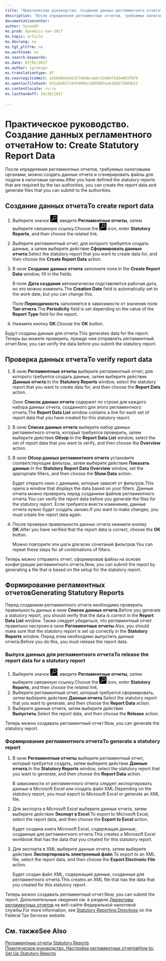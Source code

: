 ```yaml
---
title: "Практическое руководство. Создание данных регламентного отчета"
description: "После определения регламентных отчетов, требуемых налоговыми органами, можно создать данные отчета и сгенерировать файлы для подачи в налоговые органы."
documentationcenter: 
author: SorenGP
ms.prod: dynamics-nav-2017
ms.topic: article
ms.devlang: na
ms.tgt_pltfrm: na
ms.workload: na
ms.search.keywords: 
ms.date: 07/01/2017
ms.author: sgroespe
ms.translationtype: HT
ms.sourcegitcommit: a16640e014e157d4dbcaabc53d0df2d3e063f8f9
ms.openlocfilehash: b31a5d817c64fd89bc19d5803aa628bb72603b22
ms.contentlocale: ru-ru
ms.lasthandoff: 10/26/2017

---
```

# <a name="how-to-create-statutory-report-data"></a><span data-ttu-id="b37c5-103">Практическое руководство. Создание данных регламентного отчета</span><span class="sxs-lookup"><span data-stu-id="b37c5-103">How to: Create Statutory Report Data</span></span>
<span data-ttu-id="b37c5-104">После определения регламентных отчетов, требуемых налоговыми органами, можно создать данные отчета и сгенерировать файлы для подачи в налоговые органы.</span><span class="sxs-lookup"><span data-stu-id="b37c5-104">After you have defined the statutory reports that are required by the tax authorities, you can create the report data and generate files that you can submit to the authorities.</span></span>  

## <a name="to-create-report-data"></a><span data-ttu-id="b37c5-105">Создание данных отчета</span><span class="sxs-lookup"><span data-stu-id="b37c5-105">To create report data</span></span>  

1.  <span data-ttu-id="b37c5-106">Выберите значок ![Поиск страницы или отчета](../../media/ui-search/search_small.png "Значок поиска страницы или отчета"), введите **Регламентные отчеты**, затем выберите связанную ссылку.</span><span class="sxs-lookup"><span data-stu-id="b37c5-106">Choose the ![Search for Page or Report](../../media/ui-search/search_small.png "Search for Page or Report icon") icon, enter **Statutory Reports**, and then choose the related link.</span></span>  
2.  <span data-ttu-id="b37c5-107">Выберите регламентный отчет, для которого требуется создать данные, а затем выберите действие **Сформировать данные отчета**.</span><span class="sxs-lookup"><span data-stu-id="b37c5-107">Select the statutory report that you want to create data for, and then choose the **Create Report Data** action.</span></span>  
3.  <span data-ttu-id="b37c5-108">В окне **Создание данных отчета** заполните поля.</span><span class="sxs-lookup"><span data-stu-id="b37c5-108">In the **Create Report Data** window, fill in the fields.</span></span>  

    <span data-ttu-id="b37c5-109">В поле **Дата создания** автоматически подставляется рабочая дата, но это можно изменить.</span><span class="sxs-lookup"><span data-stu-id="b37c5-109">The **Creation Date** field is automatically set to the work date, but you can change this.</span></span>  

    <span data-ttu-id="b37c5-110">Поле **Периодичность** заполняется в зависимости от значения поля **Тип отчета**.</span><span class="sxs-lookup"><span data-stu-id="b37c5-110">The **Periodicity** field is set depending on the value of the **Report Type** field for the report.</span></span>  

4.  <span data-ttu-id="b37c5-111">Нажмите кнопку **ОК**.</span><span class="sxs-lookup"><span data-stu-id="b37c5-111">Choose the **OK** button.</span></span>  

<span data-ttu-id="b37c5-112">Будут созданы данные для отчета.</span><span class="sxs-lookup"><span data-stu-id="b37c5-112">This generates data for the report.</span></span> <span data-ttu-id="b37c5-113">Теперь вы можете проверить, прежде чем отправлять регламентный отчет.</span><span class="sxs-lookup"><span data-stu-id="b37c5-113">Now, you can verify the data before you submit the statutory report.</span></span>  

## <a name="to-verify-report-data"></a><span data-ttu-id="b37c5-114">Проверка данных отчета</span><span class="sxs-lookup"><span data-stu-id="b37c5-114">To verify report data</span></span>  

1.  <span data-ttu-id="b37c5-115">В окне **Регламентные отчеты** выберите регламентный отчет, для которого требуется создать данные, затем выберите действие **Данные отчета**.</span><span class="sxs-lookup"><span data-stu-id="b37c5-115">In the **Statutory Reports** window, select the statutory report that you want to create data for, and then choose the **Report Data** action.</span></span>  

    <span data-ttu-id="b37c5-116">Окно **Список данных отчета** содержит по строке для каждого набора данных отчета, созданного для этого регламентного отчета.</span><span class="sxs-lookup"><span data-stu-id="b37c5-116">The **Report Data List** window contains a line for each set of report data that you have created for this statutory report.</span></span>  

2.  <span data-ttu-id="b37c5-117">В окне **Список данных отчета** выберите набор данных регламентного отчета, который требуется проверить, затем выберите действие **Обзор**.</span><span class="sxs-lookup"><span data-stu-id="b37c5-117">In the **Report Data List** window, select the set of report data that you want to verify, and then choose the **Overview** action.</span></span>  
3.  <span data-ttu-id="b37c5-118">В окне **Обзор данных регламентного отчета** установите соответствующие фильтры, затем выберите действие **Показать данные**.</span><span class="sxs-lookup"><span data-stu-id="b37c5-118">In the **Statutory Report Data Overview** window, set the appropriate filters, and then choose the **Show Data** action.</span></span>  

    <span data-ttu-id="b37c5-119">Будет открыто окно с данными, которые зависят от фильтров.</span><span class="sxs-lookup"><span data-stu-id="b37c5-119">This opens a window that displays the data based on your filters.</span></span> <span data-ttu-id="b37c5-120">Данные отчета можно проверить перед созданием файлов регламентного отчета.</span><span class="sxs-lookup"><span data-stu-id="b37c5-120">You can verify the report data before you generate the files for the statutory report.</span></span> <span data-ttu-id="b37c5-121">Если требуется внести изменения, данные отчета нужно будет создать заново.</span><span class="sxs-lookup"><span data-stu-id="b37c5-121">If you want to make changes, you must create the report data again.</span></span>  

4.  <span data-ttu-id="b37c5-122">После проверки правильности данных отчета нажмите кнопку **ОК**.</span><span class="sxs-lookup"><span data-stu-id="b37c5-122">After you have verified that the report data is correct, choose the **OK** button.</span></span>  

    <span data-ttu-id="b37c5-123">Можно повторите эти шаги для всех сочетаний фильтров.</span><span class="sxs-lookup"><span data-stu-id="b37c5-123">You can repeat these steps for all combinations of filters.</span></span>  

<span data-ttu-id="b37c5-124">Теперь можно отправить отчет, сформировав файлы на основе конфигурации регламентного отчета.</span><span class="sxs-lookup"><span data-stu-id="b37c5-124">Now, you can submit the report by generating a file that is based on the setup for the statutory report.</span></span>  

## <a name="generating-statutory-reports"></a><span data-ttu-id="b37c5-125">Формирование регламентных отчетов</span><span class="sxs-lookup"><span data-stu-id="b37c5-125">Generating Statutory Reports</span></span>  
<span data-ttu-id="b37c5-126">Перед созданием регламентного отчета необходимо проверить правильность данных в окне **Список данных отчета**.</span><span class="sxs-lookup"><span data-stu-id="b37c5-126">Before you generate a statutory report, you should verify that the data is correct in the **Report Data List** window.</span></span> <span data-ttu-id="b37c5-127">Также следует убедиться, что регламентный отчет правильно настроен в окне **Регламентные отчеты**.</span><span class="sxs-lookup"><span data-stu-id="b37c5-127">Also, you should make sure that the statutory report is set up correctly in the **Statutory Reports** window.</span></span> <span data-ttu-id="b37c5-128">Перед этим необходимо выпустить данные отчета.</span><span class="sxs-lookup"><span data-stu-id="b37c5-128">Before you do this, you must release the report data.</span></span>  

### <a name="to-release-the-report-data-for-a-statutory-report"></a><span data-ttu-id="b37c5-129">Выпуск данных для регламентного отчета</span><span class="sxs-lookup"><span data-stu-id="b37c5-129">To release the report data for a statutory report</span></span>  

1.  <span data-ttu-id="b37c5-130">Выберите значок ![Поиск страницы или отчета](../../media/ui-search/search_small.png "Значок поиска страницы или отчета"), введите **Регламентные отчеты**, затем выберите связанную ссылку.</span><span class="sxs-lookup"><span data-stu-id="b37c5-130">Choose the ![Search for Page or Report](../../media/ui-search/search_small.png "Search for Page or Report icon") icon, enter **Statutory Reports**, and then choose the related link.</span></span>  
2.  <span data-ttu-id="b37c5-131">Выберите регламентный отчет, который требуется сформировать, затем выберите действие **Данные отчета**.</span><span class="sxs-lookup"><span data-stu-id="b37c5-131">Select the statutory report that you want to generate, and then choose the **Report Data** action.</span></span>  
3.  <span data-ttu-id="b37c5-132">Выберите данные отчета, затем выберите действие **Выпустить**.</span><span class="sxs-lookup"><span data-stu-id="b37c5-132">Select the report data, and then choose the **Release** action.</span></span>  

<span data-ttu-id="b37c5-133">Теперь можно создавать регламентный отчет.</span><span class="sxs-lookup"><span data-stu-id="b37c5-133">Now, you can generate the statutory report.</span></span>  

### <a name="to-generate-a-statutory-report"></a><span data-ttu-id="b37c5-134">Формирование регламентного отчета</span><span class="sxs-lookup"><span data-stu-id="b37c5-134">To generate a statutory report</span></span>  

1.  <span data-ttu-id="b37c5-135">В окне **Регламентные отчеты** выберите регламентный отчет, который требуется создать, затем выберите действие **Данные отчета**.</span><span class="sxs-lookup"><span data-stu-id="b37c5-135">In the **Statutory Reports** window, select the statutory report that you want to generate, and then choose the **Report Data** action.</span></span>  

    <span data-ttu-id="b37c5-136">В зависимости от регламентного отчета следует экспортировать данные в Microsoft Excel или создать файл XML.</span><span class="sxs-lookup"><span data-stu-id="b37c5-136">Depending on the statutory report, you must export to Microsoft Excel or generate an XML file.</span></span>  

2.  <span data-ttu-id="b37c5-137">Для экспорта в Microsoft Excel выберите данные отчета, затем выберите действие **Экспорт в Excel**.</span><span class="sxs-lookup"><span data-stu-id="b37c5-137">To export to Microsoft Excel, select the report data, and then choose the **Export to Excel** action.</span></span>  

    <span data-ttu-id="b37c5-138">Будет создана книга Microsoft Excel, содержащая данные, созданные для регламентного отчета.</span><span class="sxs-lookup"><span data-stu-id="b37c5-138">This creates a Microsoft Excel workbook that has the data that you created for this statutory report.</span></span>  

3.  <span data-ttu-id="b37c5-139">Для экспорта в XML выберите данные отчета, затем выберите действие **Экспортировать электронный файл**.</span><span class="sxs-lookup"><span data-stu-id="b37c5-139">To export to an XML file, select the report data, and then choose the **Export Electronic File** action.</span></span>  

    <span data-ttu-id="b37c5-140">Будет создан файл XML, содержащий данные, созданные для регламентного отчета.</span><span class="sxs-lookup"><span data-stu-id="b37c5-140">This creates an XML file that has the data that you created for this statutory report.</span></span>  

<span data-ttu-id="b37c5-141">Теперь можно создавать регламентный отчет.</span><span class="sxs-lookup"><span data-stu-id="b37c5-141">Now, you can submit the report.</span></span> <span data-ttu-id="b37c5-142">Дополнительные сведения см. в разделе [Директивы регламентных отчетов](http://go.microsoft.com/fwlink/?LinkId=216142) на веб-сайте Федеральной налоговой службы.</span><span class="sxs-lookup"><span data-stu-id="b37c5-142">For more information, see [Statutory Reporting Directives](http://go.microsoft.com/fwlink/?LinkId=216142) on the Federal Tax Services website.</span></span>  
  
## <a name="see-also"></a><span data-ttu-id="b37c5-143">См. также</span><span class="sxs-lookup"><span data-stu-id="b37c5-143">See Also</span></span>  
 <span data-ttu-id="b37c5-144">[Регламентные отчеты](statutory-reports.md) </span><span class="sxs-lookup"><span data-stu-id="b37c5-144">[Statutory Reports](statutory-reports.md) </span></span>  
 [<span data-ttu-id="b37c5-145">Практическое руководство. Настройка регламентных отчетов</span><span class="sxs-lookup"><span data-stu-id="b37c5-145">How to: Set Up Statutory Reports</span></span>](how-to-set-up-statutory-reports.md)

